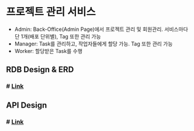 # 프로젝트 관리 서비스
* Admin: Back-Office(Admin Page)에서 프로젝트 관리 및 회원관리. 서비스마다 단 1개(배포 단위별), Tag 또한 관리 가능
* Manager: Task를 관리하고, 작업자들에게 할당 가능. Tag 또한 관리 가능
* Worker: 할당받은 Task를 수행

## RDB Design & ERD
### # [Link](./backend/adr/RDB%20Relationship.md)

## API Design
### # [Link](./backend/adr/API%20Design.md)
